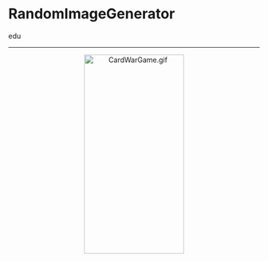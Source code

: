 # RandomImageGenerator
edu
___
<p align="center">
  <img src="https://s10.gifyu.com/images/RandomImageGenerator.gif" width="200" height="400" alt="CardWarGame.gif" />
</p
